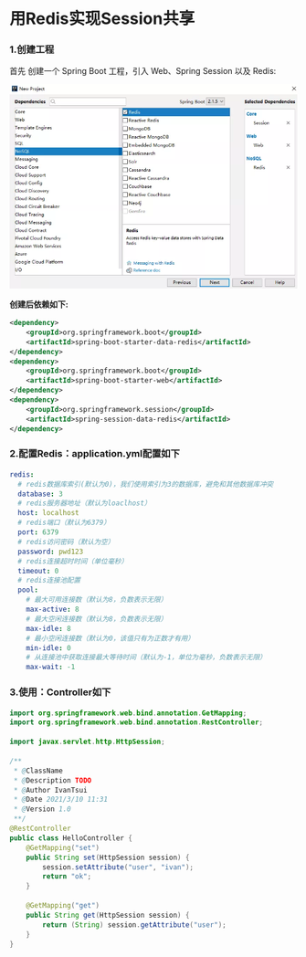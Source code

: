 # 用Redis实现Session共享

### 1.创建工程

首先 创建一个 Spring Boot 工程，引入 Web、Spring Session 以及 Redis:

![sessionRedis](https://raw.githubusercontent.com/isIvanTsui/img/master/sessionRedis.png)

**创建后依赖如下:**

```xml
<dependency>
    <groupId>org.springframework.boot</groupId>
    <artifactId>spring-boot-starter-data-redis</artifactId>
</dependency>
<dependency>
    <groupId>org.springframework.boot</groupId>
    <artifactId>spring-boot-starter-web</artifactId>
</dependency>
<dependency>
    <groupId>org.springframework.session</groupId>
    <artifactId>spring-session-data-redis</artifactId>
</dependency>
```

### 2.配置Redis：**application.yml配置如下**

```yaml
redis:
  # redis数据库索引(默认为0)，我们使用索引为3的数据库，避免和其他数据库冲突
  database: 3
  # redis服务器地址（默认为loaclhost）
  host: localhost
  # redis端口（默认为6379）
  port: 6379
  # redis访问密码（默认为空）
  password: pwd123
  # redis连接超时时间（单位毫秒）
  timeout: 0
  # redis连接池配置
  pool:
    # 最大可用连接数（默认为8，负数表示无限）
    max-active: 8
    # 最大空闲连接数（默认为8，负数表示无限）
    max-idle: 8
    # 最小空闲连接数（默认为0，该值只有为正数才有用）
    min-idle: 0
    # 从连接池中获取连接最大等待时间（默认为-1，单位为毫秒，负数表示无限）
    max-wait: -1
```

### 3.使用：**Controller如下**

```java
import org.springframework.web.bind.annotation.GetMapping;
import org.springframework.web.bind.annotation.RestController;

import javax.servlet.http.HttpSession;

/**
 * @ClassName
 * @Description TODO
 * @Author IvanTsui
 * @Date 2021/3/10 11:31
 * @Version 1.0
 **/
@RestController
public class HelloController {
    @GetMapping("set")
    public String set(HttpSession session) {
        session.setAttribute("user", "ivan");
        return "ok";
    }

    @GetMapping("get")
    public String get(HttpSession session) {
        return (String) session.getAttribute("user");
    }
}
```

